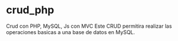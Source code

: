 # crud_php
Crud con PHP, MySQL, Js con MVC
Este CRUD permitira realizar las operaciones basicas a una base de datos en MySQL.

